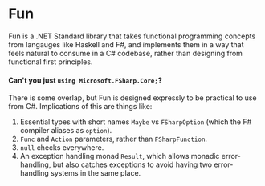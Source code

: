 # Fun

Fun is a .NET Standard library that takes functional programming concepts from langauges like Haskell and F#, and implements them in a way that feels natural to consume in a C# codebase, rather than designing from functional first principles.  

#### Can't you just `using Microsoft.FSharp.Core;`?

There is some overlap, but Fun is designed expressly to be practical to use from C#. Implications of this are things like:
 1. Essential types with short names `Maybe` vs `FSharpOption` (which the F# compiler aliases as `option`).
 2. `Func` and `Action` parameters, rather than `FSharpFunction`.
 3. `null` checks everywhere.
 4. An exception handling monad `Result`, which allows monadic error-handling, but also catches exceptions to avoid having two error-handling systems in the same place.
